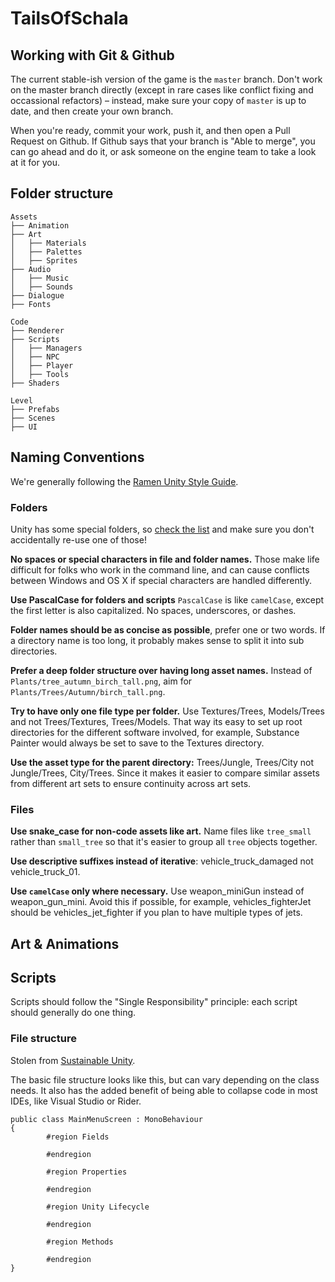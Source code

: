 # TailsOfSchala

## Working with Git & Github

The current stable-ish version of the game is the `master` branch. Don't work on the master branch directly (except in rare cases like conflict fixing and occassional refactors) – instead, make sure your copy of `master` is up to date, and then create your own branch.

When you're ready, commit your work, push it, and then open a Pull Request on Github. If Github says that your branch is "Able to merge", you can go ahead and do it, or ask someone on the engine team to take a look at it for you.

## Folder structure

```
Assets
├── Animation
├── Art
│   ├── Materials
│   ├── Palettes
│   ├── Sprites
├── Audio
│   ├── Music
│   ├── Sounds
├── Dialogue
├── Fonts

Code
├── Renderer
├── Scripts
│   ├── Managers
│   ├── NPC
│   ├── Player
│   ├── Tools
├── Shaders

Level
├── Prefabs
├── Scenes
├── UI
```

## Naming Conventions

We're generally following the [Ramen Unity Style Guide](https://github.com/stillwwater/UnityStyleGuide).

### Folders

Unity has some special folders, so [check the list](https://docs.unity3d.com/Manual/SpecialFolders.html) and make sure you don't accidentally re-use one of those!

**No spaces or special characters in file and folder names.** Those make life difficult for folks who work in the command line, and can cause conflicts between Windows and OS X if special characters are handled differently.

**Use PascalCase for folders and scripts** `PascalCase` is like `camelCase`, except the first letter is also capitalized. No spaces, underscores, or dashes.

**Folder names should be as concise as possible**, prefer one or two words. If a directory name is too long, it probably makes sense to split it into sub directories.

**Prefer a deep folder structure over having long asset names.** Instead of `Plants/tree_autumn_birch_tall.png`, aim for `Plants/Trees/Autumn/birch_tall.png`.

**Try to have only one file type per folder.** Use Textures/Trees, Models/Trees and not Trees/Textures, Trees/Models. That way its easy to set up root directories for the different software involved, for example, Substance Painter would always be set to save to the Textures directory.

**Use the asset type for the parent directory:** Trees/Jungle, Trees/City not Jungle/Trees, City/Trees. Since it makes it easier to compare similar assets from different art sets to ensure continuity across art sets.

### Files

**Use snake_case for non-code assets like art.** Name files like `tree_small` rather than `small_tree` so that it's easier to group all `tree` objects together.

**Use descriptive suffixes instead of iterative**: vehicle_truck_damaged not vehicle_truck_01.

**Use `camelCase` only where necessary.** Use weapon_miniGun instead of weapon_gun_mini. Avoid this if possible, for example, vehicles_fighterJet should be vehicles_jet_fighter if you plan to have multiple types of jets.

## Art & Animations

## Scripts

Scripts should follow the "Single Responsibility" principle: each script should generally do one thing.

### File structure

Stolen from [Sustainable Unity](https://sustainableunity.dev/unity-refactoring-guidelines/).

The basic file structure looks like this, but can vary depending on the class needs. It also has the added benefit of being able to collapse code in most IDEs, like Visual Studio or Rider.

```
public class MainMenuScreen : MonoBehaviour
{
		#region Fields

		#endregion

		#region Properties

		#endregion

		#region Unity Lifecycle

		#endregion

		#region Methods

		#endregion
}
```
